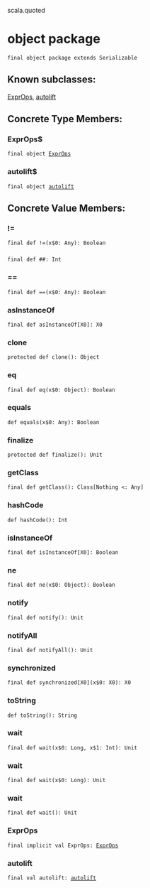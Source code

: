 scala.quoted
# object package

<pre><code class="language-scala" >final object package extends Serializable</pre></code>
## Known subclasses:
<a href="./package$/ExprOps$.md">ExprOps</a>, <a href="./package$/autolift$.md">autolift</a>
## Concrete Type Members:
### ExprOps$
<pre><code class="language-scala" >final object <a href="./package$/ExprOps$.md">ExprOps</a></pre></code>
### autolift$
<pre><code class="language-scala" >final object <a href="./package$/autolift$.md">autolift</a></pre></code>
## Concrete Value Members:
### !=
<pre><code class="language-scala" >final def !=(x$0: Any): Boolean</pre></code>

### ##
<pre><code class="language-scala" >final def ##: Int</pre></code>

### ==
<pre><code class="language-scala" >final def ==(x$0: Any): Boolean</pre></code>

### asInstanceOf
<pre><code class="language-scala" >final def asInstanceOf[X0]: X0</pre></code>

### clone
<pre><code class="language-scala" >protected def clone(): Object</pre></code>

### eq
<pre><code class="language-scala" >final def eq(x$0: Object): Boolean</pre></code>

### equals
<pre><code class="language-scala" >def equals(x$0: Any): Boolean</pre></code>

### finalize
<pre><code class="language-scala" >protected def finalize(): Unit</pre></code>

### getClass
<pre><code class="language-scala" >final def getClass(): Class[Nothing <: Any]</pre></code>

### hashCode
<pre><code class="language-scala" >def hashCode(): Int</pre></code>

### isInstanceOf
<pre><code class="language-scala" >final def isInstanceOf[X0]: Boolean</pre></code>

### ne
<pre><code class="language-scala" >final def ne(x$0: Object): Boolean</pre></code>

### notify
<pre><code class="language-scala" >final def notify(): Unit</pre></code>

### notifyAll
<pre><code class="language-scala" >final def notifyAll(): Unit</pre></code>

### synchronized
<pre><code class="language-scala" >final def synchronized[X0](x$0: X0): X0</pre></code>

### toString
<pre><code class="language-scala" >def toString(): String</pre></code>

### wait
<pre><code class="language-scala" >final def wait(x$0: Long, x$1: Int): Unit</pre></code>

### wait
<pre><code class="language-scala" >final def wait(x$0: Long): Unit</pre></code>

### wait
<pre><code class="language-scala" >final def wait(): Unit</pre></code>

### ExprOps
<pre><code class="language-scala" >final implicit val ExprOps: <a href="./package/ExprOps$.md">ExprOps</a></pre></code>

### autolift
<pre><code class="language-scala" >final val autolift: <a href="./package/autolift$.md">autolift</a></pre></code>

